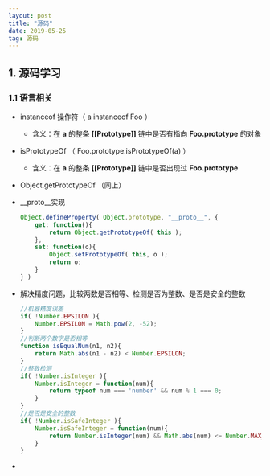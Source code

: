 ```yaml
---
layout: post
title: "源码"
date: 2019-05-25  
tag: 源码
---
```


##  1. 源码学习

### 1.1 语言相关

- instanceof 操作符（ a instanceof Foo ）

  - 含义：在 **a** 的整条 **[[Prototype]]** 链中是否有指向 **Foo.prototype** 的对象

- isPrototypeOf （ Foo.prototype.isPrototypeOf(a) ）

  - 含义：在 **a** 的整条 **[[Prototype]]** 链中是否出现过 **Foo.prototype** 

- Object.getPrototypeOf （同上）

- __proto__实现

  ```javascript
  Object.defineProperty( Object.prototype, "__proto__", {
      get: function(){
          return Object.getPrototypeOf( this );
      },
      set: function(o){
          Object.setPrototypeOf( this, o );
          return o;
      }
  } )
  ```

- 解决精度问题，比较两数是否相等、检测是否为整数、是否是安全的整数

  ```js
  //机器精度误差
  if( !Number.EPSILON ){
      Number.EPSILON = Math.pow(2, -52);
  }
  //判断两个数字是否相等
  function isEqualNum(n1, n2){
      return Math.abs(n1 - n2) < Number.EPSILON;
  }
  //整数检测
  if( !Number.isInteger ){
      Number.isInteger = function(num){
          return typeof num === 'number' && num % 1 === 0;
      }
  }
  //是否是安全的整数
  if( !Number.isSafeInteger ){
      Number.isSafeInteger = function(num){
          return Number.isInteger(num) && Math.abs(num) <= Number.MAX_SAFE_INTEGER;
      }
  }
  ```

  

- 

